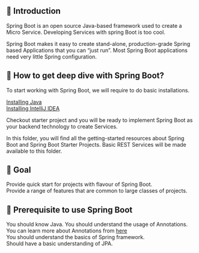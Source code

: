 ## 📌 Introduction

Spring Boot is an open source Java-based framework used to create a Micro Service. Developing Services with spring Boot is too cool.

Spring Boot makes it easy to create stand-alone, production-grade Spring based Applications that you can “just run”. Most Spring Boot applications need very little Spring configuration.


## 📌 How to get deep dive with Spring Boot?

To start working with Spring Boot, we will require to do basic installations.

[Installing Java](https://www.java.com/en/download/help/download_options.html)<br>
[Installing IntelliJ IDEA](https://www.jetbrains.com/help/idea/installation-guide.html)

Checkout starter project and you will be ready to implement Spring Boot as your backend technology to create Services.<br>

In this folder, you will find all the getting-started resources about Spring Boot and Spring Boot Starter Projects. Basic REST Services will be made available to this folder.

## 📌 Goal
Provide quick start for projects with flavour of Spring Boot.<br>
Provide a range of features that are common to large classes of projects.


## 📌 Prerequisite to use Spring Boot
You should know Java. You should understand the usage of Annotations. You can learn more about Annotations from [here](https://springframework.guru/spring-framework-annotations/)<br>
You should understand the basics of Spring framework.<br>
Should have a basic understanding of JPA.
